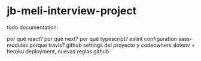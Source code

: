 # jb-meli-interview-project

todo documentation:

por qué react?
por qué next?
por qué typescript?
eslint configuration
sass-modules
porque travis?
github settings del proyecto y codeowners
dotenv + heroku deployment, nuevas reglas github

